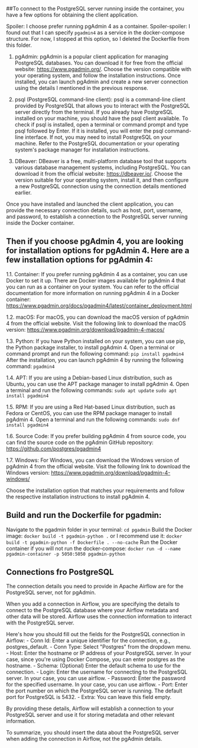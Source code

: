 ##To connect to the PostgreSQL server running inside the container, you have a few options for obtaining the client application.

Spoiler: I choose prefer running pgAdmin 4 as a container.
Spoiler-spoiler: I found out that I can specify `pgadmin4` as a service in the docker-compose structure. For now, I stopped at this option, so I deleted the Dockerfile from this folder.

1. pgAdmin: pgAdmin is a popular client application for managing PostgreSQL databases. You can download it for free from the official website: https://www.pgadmin.org/. Choose the version compatible with your operating system, and follow the installation instructions. Once installed, you can launch pgAdmin and create a new server connection using the details I mentioned in the previous response.

2. psql (PostgreSQL command-line client): psql is a command-line client provided by PostgreSQL that allows you to interact with the PostgreSQL server directly from the terminal. If you already have PostgreSQL installed on your machine, you should have the psql client available. To check if psql is installed, open a terminal or command prompt and type psql followed by Enter. If it is installed, you will enter the psql command-line interface. If not, you may need to install PostgreSQL on your machine. Refer to the PostgreSQL documentation or your operating system's package manager for installation instructions.

3. DBeaver: DBeaver is a free, multi-platform database tool that supports various database management systems, including PostgreSQL. You can download it from the official website: https://dbeaver.io/. Choose the version suitable for your operating system, install it, and then configure a new PostgreSQL connection using the connection details mentioned earlier.

Once you have installed and launched the client application, you can provide the necessary connection details, such as host, port, username, and password, to establish a connection to the PostgreSQL server running inside the Docker container.


## Then if you choose pgAdmin 4, you are looking for installation options for pgAdmin 4. Here are a few installation options for pgAdmin 4:

1.1. Container: If you prefer running pgAdmin 4 as a container, you can use Docker to set it up. There are Docker images available for pgAdmin 4 that you can run as a container on your system. You can refer to the official documentation for more information on running pgAdmin 4 in a Docker container: https://www.pgadmin.org/docs/pgadmin4/latest/container_deployment.html

1.2. macOS: For macOS, you can download the macOS version of pgAdmin 4 from the official website. Visit the following link to download the macOS version: https://www.pgadmin.org/download/pgadmin-4-macos/

1.3. Python: If you have Python installed on your system, you can use pip, the Python package installer, to install pgAdmin 4. Open a terminal or command prompt and run the following command:
    `pip install pgadmin4`
After the installation, you can launch pgAdmin 4 by running the following command:
    `pgadmin4`

1.4. APT: If you are using a Debian-based Linux distribution, such as Ubuntu, you can use the APT package manager to install pgAdmin 4. Open a terminal and run the following commands:
    `sudo apt update`
    `sudo apt install pgadmin4`

1.5. RPM: If you are using a Red Hat-based Linux distribution, such as Fedora or CentOS, you can use the RPM package manager to install pgAdmin 4. Open a terminal and run the following commands:
    `sudo dnf install pgadmin4`

1.6. Source Code: If you prefer building pgAdmin 4 from source code, you can find the source code on the pgAdmin GitHub repository: https://github.com/postgres/pgadmin4

1.7. Windows: For Windows, you can download the Windows version of pgAdmin 4 from the official website. Visit the following link to download the Windows version: https://www.pgadmin.org/download/pgadmin-4-windows/

Choose the installation option that matches your requirements and follow the respective installation instructions to install pgAdmin 4.

## Build and run the Dockerfile for pgadmin:
Navigate to the pgadmin folder in your terminal:
    `cd pgadmin`
Build the Docker image:
    `docker build -t pgadmin-python .`
or I recommend use it:
    `docker build -t pgadmin-python -f Dockerfile . --no-cache`
Run the Docker container if you will not run the docker-compose:
    `docker run -d --name pgadmin-container -p 5050:5050 pgadmin-python`


## Connections fro PostgreSQL
The connection details you need to provide in Apache Airflow are for the PostgreSQL server, not for pgAdmin.

When you add a connection in Airflow, you are specifying the details to connect to the PostgreSQL database where your Airflow metadata and other data will be stored. Airflow uses the connection information to interact with the PostgreSQL server.

Here's how you should fill out the fields for the PostgreSQL connection in Airflow:
    - Conn Id: Enter a unique identifier for the connection, e.g., postgres_default.
    - Conn Type: Select "Postgres" from the dropdown menu.
    - Host: Enter the hostname or IP address of your PostgreSQL server. In your case, since you're using Docker Compose, you can enter postgres as the hostname.
    - Schema: (Optional) Enter the default schema to use for the connection.
    - Login: Enter the username for connecting to the PostgreSQL server. In your case, you can use airflow.
    - Password: Enter the password for the specified username. In your case, you can use airflow.
    - Port: Enter the port number on which the PostgreSQL server is running. The default port for PostgreSQL is 5432.
    - Extra: You can leave this field empty.

By providing these details, Airflow will establish a connection to your PostgreSQL server and use it for storing metadata and other relevant information.

To summarize, you should insert the data about the PostgreSQL server when adding the connection in Airflow, not the pgAdmin details.